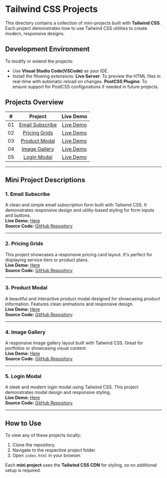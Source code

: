 # Tailwind CSS Projects

This directory contains a collection of mini-projects built with **Tailwind CSS**. Each project demonstrates how to use Tailwind CSS utilities to create modern, responsive designs.

## Development Environment

To modify or extend the projects:

- Use **Visual Studio Code(VSCode)** as your IDE.
- Install the fllowing extensions:
  **Live Server**: To preview the HTML files in real-time with automatic reload on changes.
  **PostCSS Plugins**: To ensure support for PostCSS configurations if needed in future projects.

## Projects Overview

|  #  |                                                               Project                                                               |                                                           Live Demo                                                           |
| :-: | :---------------------------------------------------------------------------------------------------------------------------------: | :---------------------------------------------------------------------------------------------------------------------------: |
| 01  | [Email Subscribe](https://github.com/Rurutia1027/frontend-playground/tree/main/tailwind-css-projects/mini-projects/email-subscribe) | [Live Demo](https://rurutia1027.github.io/frontend-playground/tailwind-css-projects/mini-projects/email-subscribe/index.html) |
| 02  |   [Pricing Grids](https://github.com/Rurutia1027/frontend-playground/tree/main/tailwind-css-projects/mini-projects/pricing-cards)   |  [Live Demo](https://rurutia1027.github.io/frontend-playground/tailwind-css-projects/mini-projects/pricing-cards/index.html)  |
| 03  |   [Product Modal](https://github.com/Rurutia1027/frontend-playground/tree/main/tailwind-css-projects/mini-projects/product-modal)   |  [Live Demo](https://rurutia1027.github.io/frontend-playground/tailwind-css-projects/mini-projects/product-modal/index.html)  |
| 04  |   [Image Gallery](https://github.com/Rurutia1027/frontend-playground/tree/main/tailwind-css-projects/mini-projects/image-gallery)   |  [Live Demo](https://rurutia1027.github.io/frontend-playground/tailwind-css-projects/mini-projects/image-gallery/index.html)  |
| 05  |     [Login Modal](https://github.com/Rurutia1027/frontend-playground/tree/main/tailwind-css-projects/mini-projects/login-modal)     |   [Live Demo](https://rurutia1027.github.io/frontend-playground/tailwind-css-projects/mini-projects/login-modal/index.html)   |

---

## Mini Project Descriptions

### 1. Email Subscribe

A clean and simple email subscription form built with Tailwind CSS. It demonstrates responsive design and utility-based styling for form inputs and buttons.  
**Live Demo:** [Here](https://rurutia1027.github.io/frontend-playground/tailwind-css-projects/mini-projects/email-subscribe/index.html)  
**Source Code:** [GitHub Repository](https://github.com/Rurutia1027/frontend-playground/tree/main/tailwind-css-projects/mini-projects/email-subscribe)

---

### 2. Pricing Grids

This project showcases a responsive pricing card layout. It's perfect for displaying service tiers or product plans.  
**Live Demo:** [Here](https://rurutia1027.github.io/frontend-playground/tailwind-css-projects/mini-projects/pricing-cards/index.html)  
**Source Code:** [GitHub Repository](https://github.com/Rurutia1027/frontend-playground/tree/main/tailwind-css-projects/mini-projects/pricing-cards)

---

### 3. Product Modal

A beautiful and interactive product modal designed for showcasing product information. Features clean animations and responsive design.  
**Live Demo:** [Here](https://rurutia1027.github.io/frontend-playground/tailwind-css-projects/mini-projects/product-modal/index.html)  
**Source Code:** [GitHub Repository](https://github.com/Rurutia1027/frontend-playground/tree/main/tailwind-css-projects/mini-projects/product-modal)

---

### 4. Image Gallery

A responsive image gallery layout built with Tailwind CSS. Great for portfolios or showcasing visual content.  
**Live Demo:** [Here](https://rurutia1027.github.io/frontend-playground/tailwind-css-projects/mini-projects/image-gallery/index.html)  
**Source Code:** [GitHub Repository](https://github.com/Rurutia1027/frontend-playground/tree/main/tailwind-css-projects/mini-projects/image-gallery)

---

### 5. Login Modal

A sleek and modern login modal using Tailwind CSS. This project demonstrates modal design and responsive styling.  
**Live Demo:** [Here](https://rurutia1027.github.io/frontend-playground/tailwind-css-projects/mini-projects/login-modal/index.html)  
**Source Code:** [GitHub Repository](https://github.com/Rurutia1027/frontend-playground/tree/main/tailwind-css-projects/mini-projects/login-modal)

---

## How to Use

To view any of these projects locally:

1. Clone the repository.
2. Navigate to the respective project folder.
3. Open `index.html` in your browser.

Each **mini project** uses the **Tailwind CSS CDN** for styling, so no additional setup is required.
